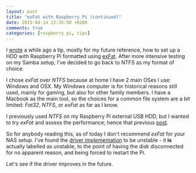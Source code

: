 ```yaml
---
layout: post
title: "exFat with Raspberry Pi (continued)"
date: 2015-04-14 22:35:50 +0100
comments: true
categories: [raspberry pi, tips]
---
```



I [wrote]({{site.url}}/blog/2015/01/14/tip-exfat-hdd-with-raspberry-pi/) a while ago a tip, mostly for my future reference, how to set up a HDD with Raspberry Pi formatted using [exFat](https://en.wikipedia.org/wiki/ExFAT). After more intensive testing on my Samba setup, I've decided to go back to NTFS as my format of choice.

<!-- more -->

I chose *exFat* over *NTFS* because at home I have 2 main OSes I use: Windows and OSX. My Windows computer is for historical reasons still used, mainly for gaming, but also for other family members. I have a Macbook as the main tool, so the choices for a common file system are a bit limited: *Fat32*, *NTFS*, or *exFat* as far as I know.

I previously used *NTFS* on my Raspberry Pi external USB HDD, but I wanted to try *exFat* and assess the performance; hence that previous [post]({{site.url}}/blog/2015/01/14/tip-exfat-hdd-with-raspberry-pi/).

So for anybody reading this, as of today I don't recommend *exFat* for your NAS setup. I've found the [driver implementation](https://packages.debian.org/unstable/main/exfat-fuse) to be unstable - it **is** actually labelled as unstable, to the point of having the disk disconnected for no apparent reason, and being forced to restart the Pi.

Let's see if the driver improves in the future.
